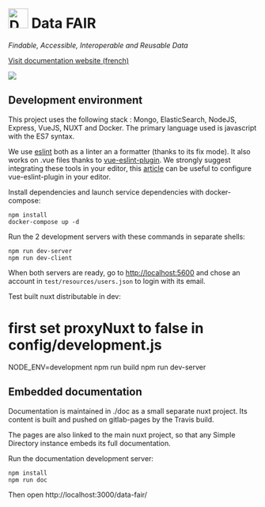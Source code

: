 # <img alt="Data FAIR logo" src="https://cdn.rawgit.com/data-fair/data-fair/master/public/assets/logo.svg" width="40"> Data FAIR

*Findable, Accessible, Interoperable and Reusable Data*

[Visit documentation website (french)](https://data-fair.github.io/2/)

![](doc/static/data-fair.gif)

## Development environment

This project uses the following stack : Mongo, ElasticSearch, NodeJS, Express, VueJS, NUXT and Docker. The primary language used is javascript with the ES7 syntax.

We use [eslint]() both as a linter an a formatter (thanks to its fix mode). It also works on .vue files thanks to [vue-eslint-plugin](https://github.com/vuejs/eslint-plugin-vue). We strongly suggest integrating these tools in your editor, this [article](https://alligator.io/vuejs/vue-eslint-plugin/) can be useful to configure vue-eslint-plugin in your editor.

Install dependencies and launch service dependencies with docker-compose:

    npm install
    docker-compose up -d

Run the 2 development servers with these commands in separate shells:

    npm run dev-server
    npm run dev-client

When both servers are ready, go to [http://localhost:5600](http://localhost:5600) and chose an account in `test/resources/users.json` to login with its email.

Test built nuxt distributable in dev:

   # first set proxyNuxt to false in config/development.js
   NODE_ENV=development npm run build
   npm run dev-server


## Embedded documentation

Documentation is maintained in ./doc as a small separate nuxt project. Its content is built and pushed on gitlab-pages by the Travis build.

The pages are also linked to the main nuxt project, so that any Simple Directory instance embeds its full documentation.

Run the documentation development server:

```
npm install
npm run doc
```

Then open http://localhost:3000/data-fair/
